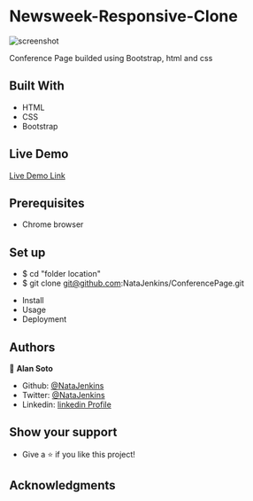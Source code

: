 # Newsweek-Responsive-Clone

![screenshot](assets/images/preview.png)

Conference Page builded using Bootstrap, html and css 

## Built With

- HTML
- CSS
- Bootstrap

## Live Demo

[Live Demo Link](https://natajenkins.github.io/ConferencePage/)

## Prerequisites 

- Chrome browser

## Set up

 - $ cd "folder location"
 - $ git clone git@github.com:NataJenkins/ConferencePage.git
* Install
* Usage 
* Deployment 

## Authors

👤 **Alan Soto** 

- Github: [@NataJenkins](https://github.com/NataJenkins)
- Twitter: [@NataJenkins](https://twitter.com/NataJenkins)
- Linkedin: [linkedin Profile](https://www.linkedin.com/in/natalia-macias-a11a20187/)

 ## Show your support

- Give a ⭐️ if you like this project!

## Acknowledgments

